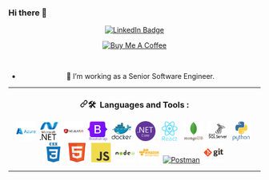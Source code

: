### Hi there 👋

<div id="header" align="center">
<a href="https://www.linkedin.com/in/leandro-carlini" rel="nofollow"><img src="https://camo.githubusercontent.com/e0278098417dddf9727cfee70a5eb84af38a20705b3bded56cf91cb5feb29d7d/68747470733a2f2f696d672e736869656c64732e696f2f62616467652f4c696e6b6564496e2d626c75653f7374796c653d666f722d7468652d6261646765266c6f676f3d6c696e6b6564696e266c6f676f436f6c6f723d7768697465" alt="LinkedIn Badge" data-canonical-src="https://img.shields.io/badge/LinkedIn-blue?style=for-the-badge&amp;logo=linkedin&amp;logoColor=white" style="max-width: 100%;"></a>
  
<a href="https://www.buymeacoffee.com/leandrocarS" rel="nofollow"><img src="https://camo.githubusercontent.com/3ba8042b343d12b84b85d2e6563376af4150f9cd09e72428349c1656083c8b5a/68747470733a2f2f63646e2e6275796d6561636f666665652e636f6d2f627574746f6e732f64656661756c742d6f72616e67652e706e67" alt="Buy Me A Coffee" height="41" width="174" data-canonical-src="https://cdn.buymeacoffee.com/buttons/default-orange.png" style="max-width: 100%;"></a>
  
 <p align="center" dir="auto"><a target="_blank" rel="noopener noreferrer" href="https://camo.githubusercontent.com/303a63322c7738ddb3025be1aaf29114573a7aee6e9e719caddaa9f838517d86/68747470733a2f2f6b6f6d617265762e636f6d2f67687076632f3f757365726e616d653d6b616b626172267374796c653d666c61742d73717561726526636f6c6f723d626c7565"><img src="https://camo.githubusercontent.com/303a63322c7738ddb3025be1aaf29114573a7aee6e9e719caddaa9f838517d86/68747470733a2f2f6b6f6d617265762e636f6d2f67687076632f3f757365726e616d653d6b616b626172267374796c653d666c61742d73717561726526636f6c6f723d626c7565" alt="" data-canonical-src="https://komarev.com/ghpvc/?username=kakbar&amp;style=flat-square&amp;color=blue" style="max-width: 100%;"></a></p>
  
  <ul dir="auto">
<li><g-emoji class="g-emoji" alias="telescope" fallback-src="https://github.githubassets.com/images/icons/emoji/unicode/1f52d.png">🔭</g-emoji> I’m working as a Senior Software Engineer.</li>
</ul>
  
 <hr>
<h3 dir="auto"><a id="user-content--languages-and-tools-" class="anchor" aria-hidden="true" href="#-languages-and-tools-"><svg class="octicon octicon-link" viewBox="0 0 16 16" version="1.1" width="16" height="16" aria-hidden="true"><path fill-rule="evenodd" d="M7.775 3.275a.75.75 0 001.06 1.06l1.25-1.25a2 2 0 112.83 2.83l-2.5 2.5a2 2 0 01-2.83 0 .75.75 0 00-1.06 1.06 3.5 3.5 0 004.95 0l2.5-2.5a3.5 3.5 0 00-4.95-4.95l-1.25 1.25zm-4.69 9.64a2 2 0 010-2.83l2.5-2.5a2 2 0 012.83 0 .75.75 0 001.06-1.06 3.5 3.5 0 00-4.95 0l-2.5 2.5a3.5 3.5 0 004.95 4.95l1.25-1.25a.75.75 0 00-1.06-1.06l-1.25 1.25a2 2 0 01-2.83 0z"></path></svg></a><g-emoji class="g-emoji" alias="hammer_and_wrench" fallback-src="https://github.githubassets.com/images/icons/emoji/unicode/1f6e0.png">🛠</g-emoji>  Languages and Tools :</h3>
<p dir="auto">
<a target="_blank" rel="noopener noreferrer" href="https://github.com/devicons/devicon/blob/master/icons/azure/azure-original-wordmark.svg"><img src="https://github.com/devicons/devicon/raw/master/icons/azure/azure-original-wordmark.svg" title="Azure" alt="azure" width="40" height="40" style="max-width: 100%;"></a> 
<a target="_blank" rel="noopener noreferrer" href="https://github.com/devicons/devicon/blob/master/icons/dot-net/dot-net-original-wordmark.svg"><img src="https://github.com/devicons/devicon/raw/master/icons/dot-net/dot-net-original-wordmark.svg" title=".Net" alt="dot" width="40" height="40" style="max-width: 100%;"></a> 
<a target="_blank" rel="noopener noreferrer" href="https://github.com/devicons/devicon/blob/master/icons/angularjs/angularjs-original-wordmark.svg"><img src="https://github.com/devicons/devicon/raw/master/icons/angularjs/angularjs-original-wordmark.svg" title="Angular" alt="angularjs" width="40" height="40" style="max-width: 100%;"></a> 
<a target="_blank" rel="noopener noreferrer" href="https://github.com/devicons/devicon/blob/master/icons/bootstrap/bootstrap-original-wordmark.svg"><img src="https://github.com/devicons/devicon/raw/master/icons/bootstrap/bootstrap-original-wordmark.svg" title="Bootstrap" alt="bootstrap" width="40" height="40" style="max-width: 100%;"></a> 
 <a target="_blank" rel="noopener noreferrer" href="https://github.com/devicons/devicon/blob/master/icons/docker/docker-original-wordmark.svg"><img src="https://github.com/devicons/devicon/raw/master/icons/docker/docker-original-wordmark.svg" title="Docker" alt="docker" width="40" height="40" style="max-width: 100%;"></a> 
   <a target="_blank" rel="noopener noreferrer" href="https://github.com/devicons/devicon/blob/master/icons/dotnetcore/dotnetcore-original.svg"><img src="https://github.com/devicons/devicon/raw/master/icons/dotnetcore/dotnetcore-original.svg" title=".Net Core" alt="dotnetcore" width="40" height="40" style="max-width: 100%;"></a> 
    <a target="_blank" rel="noopener noreferrer" href="https://github.com/devicons/devicon/blob/master/icons/react/react-original-wordmark.svg"><img src="https://github.com/devicons/devicon/raw/master/icons/react/react-original-wordmark.svg" title="React" alt="react" width="40" height="40" style="max-width: 100%;"></a> 
      <a target="_blank" rel="noopener noreferrer" href="https://github.com/devicons/devicon/blob/master/icons/mongodb/mongodb-original-wordmark.svg"><img src="https://github.com/devicons/devicon/raw/master/icons/mongodb/mongodb-original-wordmark.svg" title="MongoDB" alt="mongodb" width="40" height="40" style="max-width: 100%;"></a> 
      <a target="_blank" rel="noopener noreferrer" href="https://github.com/devicons/devicon/blob/master/icons/microsoftsqlserver/microsoftsqlserver-plain-wordmark.svg"><img src="https://github.com/devicons/devicon/raw/master/icons/microsoftsqlserver/microsoftsqlserver-plain-wordmark.svg" title="SQL Server" alt="microsoftsqlserver" width="40" height="40" style="max-width: 100%;"></a> 
      <a target="_blank" rel="noopener noreferrer" href="https://github.com/devicons/devicon/blob/master/icons/python/python-original-wordmark.svg"><img src="https://github.com/devicons/devicon/raw/master/icons/python/python-original-wordmark.svg" title="Python" alt="python" width="40" height="40" style="max-width: 100%;"></a> 
<a target="_blank" rel="noopener noreferrer" href="https://github.com/devicons/devicon/blob/master/icons/css3/css3-plain-wordmark.svg"><img src="https://github.com/devicons/devicon/raw/master/icons/css3/css3-plain-wordmark.svg" title="CSS" alt="CSS" width="40" height="40" style="max-width: 100%;"></a> 
<a target="_blank" rel="noopener noreferrer" href="https://github.com/devicons/devicon/blob/master/icons/html5/html5-original.svg"><img src="https://github.com/devicons/devicon/raw/master/icons/html5/html5-original.svg" title="HTML" alt="HTML" width="40" height="40" style="max-width: 100%;"></a> 
<a target="_blank" rel="noopener noreferrer" href="https://github.com/devicons/devicon/blob/master/icons/javascript/javascript-original.svg"><img src="https://github.com/devicons/devicon/raw/master/icons/javascript/javascript-original.svg" title="JavaScript" alt="JavaScript" width="40" height="40" style="max-width: 100%;"></a> 
<a target="_blank" rel="noopener noreferrer" href="https://github.com/devicons/devicon/blob/master/icons/nodejs/nodejs-original-wordmark.svg"><img src="https://github.com/devicons/devicon/raw/master/icons/nodejs/nodejs-original-wordmark.svg" title="NodeJS" alt="NodeJS" width="40" height="40" style="max-width: 100%;"></a> 
<a target="_blank" rel="noopener noreferrer" href="https://github.com/devicons/devicon/blob/master/icons/amazonwebservices/amazonwebservices-plain-wordmark.svg"><img src="https://github.com/devicons/devicon/raw/master/icons/amazonwebservices/amazonwebservices-plain-wordmark.svg" title="AWS" alt="AWS" width="40" height="40" style="max-width: 100%;"></a> 
<a target="_blank" rel="noopener noreferrer" href="https://camo.githubusercontent.com/93b32389bf746009ca2370de7fe06c3b5146f4c99d99df65994f9ced0ba41685/68747470733a2f2f7777772e766563746f726c6f676f2e7a6f6e652f6c6f676f732f676574706f73746d616e2f676574706f73746d616e2d69636f6e2e737667"><img src="https://camo.githubusercontent.com/93b32389bf746009ca2370de7fe06c3b5146f4c99d99df65994f9ced0ba41685/68747470733a2f2f7777772e766563746f726c6f676f2e7a6f6e652f6c6f676f732f676574706f73746d616e2f676574706f73746d616e2d69636f6e2e737667" title="Postman" alt="Postman" width="40" height="40" data-canonical-src="https://www.vectorlogo.zone/logos/getpostman/getpostman-icon.svg" style="max-width: 100%;"></a> 
<a target="_blank" rel="noopener noreferrer" href="https://github.com/devicons/devicon/blob/master/icons/git/git-original-wordmark.svg"><img src="https://github.com/devicons/devicon/raw/master/icons/git/git-original-wordmark.svg" title="Git" width="40" height="40" style="max-width: 100%;"></a> 
</p>
<hr>
</div>
